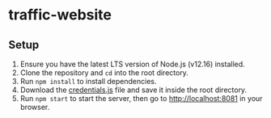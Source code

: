 # traffic-website

## Setup

1. Ensure you have the latest LTS version of Node.js (v12.16) installed.
2. Clone the repository and `cd` into the root directory.
3. Run `npm install` to install dependencies.
4. Download the [credentials.js](https://drive.google.com/file/d/1RtombUMbNItPD64eU3b6eBx2gua9ShLk/view?usp=sharing) file and save it inside the root directory.
5. Run `npm start` to start the server, then go to [http://localhost:8081]() in your browser.
